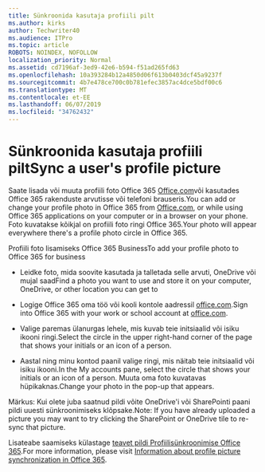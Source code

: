 ```yaml
---
title: Sünkroonida kasutaja profiili pilt
ms.author: kirks
author: Techwriter40
ms.audience: ITPro
ms.topic: article
ROBOTS: NOINDEX, NOFOLLOW
localization_priority: Normal
ms.assetid: cd7196af-3ed9-42e6-b594-f51ad265fd63
ms.openlocfilehash: 10a393284b12a4850d06f613b0403dcf45a9237f
ms.sourcegitcommit: 4b7e478ce700c0b781efec3857ac4dce5bdf00c6
ms.translationtype: MT
ms.contentlocale: et-EE
ms.lasthandoff: 06/07/2019
ms.locfileid: "34762432"
---
```

# <a name="sync-a-users-profile-picture"></a><span data-ttu-id="b9ab3-102">Sünkroonida kasutaja profiili pilt</span><span class="sxs-lookup"><span data-stu-id="b9ab3-102">Sync a user's profile picture</span></span>

<span data-ttu-id="b9ab3-103">Saate lisada või muuta profiili foto Office 365 [Office.com](http://www.office.com)või kasutades Office 365 rakenduste arvutisse või telefoni brauseris.</span><span class="sxs-lookup"><span data-stu-id="b9ab3-103">You can add or change your profile photo in Office 365 from [Office.com](http://www.office.com), or while using Office 365 applications on your computer or in a browser on your phone.</span></span> <span data-ttu-id="b9ab3-104">Foto kuvatakse kõikjal on profiili foto ringi Office 365.</span><span class="sxs-lookup"><span data-stu-id="b9ab3-104">Your photo will appear everywhere there's a profile photo circle in Office 365.</span></span>

<span data-ttu-id="b9ab3-105">Profiili foto lisamiseks Office 365 Business</span><span class="sxs-lookup"><span data-stu-id="b9ab3-105">To add your profile photo to Office 365 for business</span></span>

- <span data-ttu-id="b9ab3-106">Leidke foto, mida soovite kasutada ja talletada selle arvuti, OneDrive või mujal saad</span><span class="sxs-lookup"><span data-stu-id="b9ab3-106">Find a photo you want to use and store it on your computer, OneDrive, or other location you can get to</span></span>

- <span data-ttu-id="b9ab3-107">Logige Office 365 oma töö või kooli kontole aadressil [office.com](http://www.office.com).</span><span class="sxs-lookup"><span data-stu-id="b9ab3-107">Sign into Office 365 with your work or school account at [office.com](http://www.office.com).</span></span>

- <span data-ttu-id="b9ab3-108">Valige paremas ülanurgas lehele, mis kuvab teie initsiaalid või isiku ikooni ringi.</span><span class="sxs-lookup"><span data-stu-id="b9ab3-108">Select the circle in the upper right-hand corner of the page that shows your initials or an icon of a person.</span></span>

- <span data-ttu-id="b9ab3-109">Aastal ning minu kontod paanil valige ringi, mis näitab teie initsiaalid või isiku ikooni.</span><span class="sxs-lookup"><span data-stu-id="b9ab3-109">In the My accounts pane, select the circle that shows your initials or an icon of a person.</span></span> <span data-ttu-id="b9ab3-110">Muuta oma foto kuvatavas hüpikaknas.</span><span class="sxs-lookup"><span data-stu-id="b9ab3-110">Change your photo in the pop-up that appears.</span></span>

<span data-ttu-id="b9ab3-111">Märkus: Kui olete juba saatnud pildi võite OneDrive'i või SharePointi paani pildi uuesti sünkroonimiseks klõpsake.</span><span class="sxs-lookup"><span data-stu-id="b9ab3-111">Note: If you have already uploaded a picture you may want to try clicking the SharePoint or OneDrive tile to re-sync that picture.</span></span>

<span data-ttu-id="b9ab3-112">Lisateabe saamiseks külastage [teavet pildi Profiilisünkroonimise Office 365](https://support.office.com/article/information-about-profile-picture-synchronization-in-office-365-20594d76-d054-4af4-a660-401133e3d48a?ui=en-US&amp;rs=en-US&amp;ad=US).</span><span class="sxs-lookup"><span data-stu-id="b9ab3-112">For more information, please visit [Information about profile picture synchronization in Office 365](https://support.office.com/article/information-about-profile-picture-synchronization-in-office-365-20594d76-d054-4af4-a660-401133e3d48a?ui=en-US&amp;rs=en-US&amp;ad=US).</span></span>

